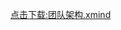 
<a href="https://hitszrm.github.io/wiki/团队架构/团队架构.xmind" download="团队架构.xmind">点击下载:团队架构.xmind</a>

[^_^]: (date:2020-05-10)

